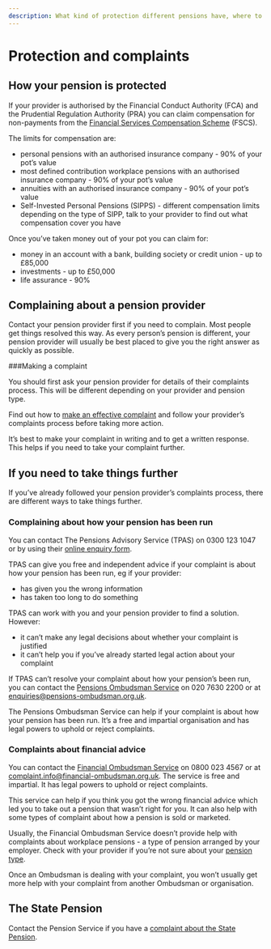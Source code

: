 ```yaml
---
description: What kind of protection different pensions have, where to get compensation and how to complain about your pension or pension provider.
---
```


# Protection and complaints

## How your pension is protected

If your provider is authorised by the Financial Conduct Authority (FCA) and the Prudential Regulation Authority (PRA) you can claim compensation for non-payments from the [Financial Services Compensation Scheme](http://www.fscs.org.uk/) (FSCS).

The limits for compensation are: 

- personal pensions with an authorised insurance company - 90% of your pot’s value 
- most defined contribution workplace pensions with an authorised insurance company - 90% of your pot’s value 
- annuities with an authorised insurance company - 90% of your pot’s value 
- Self-Invested Personal Pensions (SIPPS) - different compensation limits depending on the type of SIPP, talk to your provider to find out what compensation cover you have

Once you’ve taken money out of your pot you can claim for:  

- money in an account with a bank, building society or credit union - up to £85,000 
- investments - up to £50,000 
- life assurance - 90%

## Complaining about a pension provider

Contact your pension provider first if you need to complain. Most people get things resolved this way. As every person’s pension is different, your pension provider will usually be best placed to give you the right answer as quickly as possible.

###Making a complaint

You should first ask your pension provider for details of their complaints process. This will be different depending on your provider and pension type.

Find out how to [make an effective complaint](http://www.adviceguide.org.uk/england/consumer_e/consumer_taking_action_e/consumer_making_a_complaint_e.htm) and follow your provider’s complaints process before taking more action.

It’s best to make your complaint in writing and to get a written response. This helps if you need to take your complaint further.

## If you need to take things further

If you’ve already followed your pension provider’s complaints process, there are different ways to take things further.

### Complaining about how your pension has been run

You can contact The Pensions Advisory Service (TPAS) on 0300 123 1047 or by using their [online enquiry form](http://www.pensionsadvisoryservice.org.uk/contacting-us/online-enquiry-form).

TPAS can give you free and independent advice if your complaint is about how your pension has been run, eg if your provider:

* has given you the wrong information
* has taken too long to do something

TPAS can work with you and your pension provider to find a solution. However:

* it can’t make any legal decisions about whether your complaint is justified
* it can’t help you if you’ve already started legal action about your complaint

If TPAS can’t resolve your complaint about how your pension’s been run, you can contact the [Pensions Ombudsman Service](https://www.pensions-ombudsman.org.uk/about-us/) on 020 7630 2200 or at <enquiries@pensions-ombudsman.org.uk>.

The Pensions Ombudsman Service can help if your complaint is about how your pension has been run. It’s a free and impartial organisation and has legal powers to uphold or reject complaints.

### Complaints about financial advice

You can contact the [Financial Ombudsman Service](http://www.financial-ombudsman.org.uk/publications/technical_notes/pension-complaints-our-jurisdiction.html) on 0800 023 4567 or at <complaint.info@financial-ombudsman.org.uk>. The service is free and impartial. It has legal powers to uphold or reject complaints.

This service can help if you think you got the wrong financial advice which led you to take out a pension that wasn’t right for you. It can also help with some types of complaint about how a pension is sold or marketed.

Usually, the Financial Ombudsman Service doesn’t provide help with complaints about workplace pensions - a type of pension arranged by your employer. Check with your provider if you’re not sure about your [pension type](/pension-types).

Once an Ombudsman is dealing with your complaint, you won’t usually get more help with your complaint from another Ombudsman or organisation.

## The State Pension

Contact the Pension Service if you have a [complaint about the State Pension](https://www.gov.uk/complain-pension-service).
